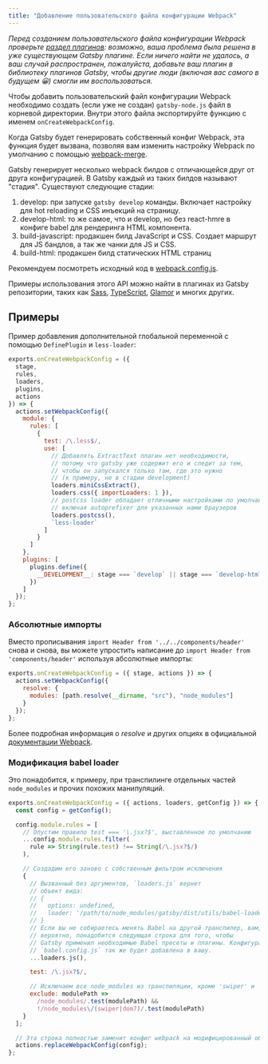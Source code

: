 ```yaml
---
title: "Добавление пользовательского файла конфигурации Webpack"
---
```


_Перед созданием пользовательского файла конфигурации Webpack проверьте [раздел плагинов](/docs/plugins/):
возможно, ваша проблема была решена в уже существующем Gatsby плагине. Если ничего найти не удалось, а ваш случай распространен,
пожалуйста, добавьте ваш плагин в библиотеку плагинов Gatsby, чтобы другие люди (включая вас самого в будущем 😀) смогли им воспользоваться._

Чтобы добавить пользовательский файл конфигурации Webpack необходимо создать
(если уже не создан) `gatsby-node.js` файл в корневой директории. Внутри этого файла
экспортируйте функцию с именем `onCreateWebpackConfig`.

Когда Gatsby будет генерировать собственный конфиг Webpack, эта функция
будет вызвана, позволяя вам изменить настройку Webpack по умолчанию с помощью
[webpack-merge](https://github.com/survivejs/webpack-merge).

Gatsby генерирует несколько webpack билдов с отличающейся друг от друга
конфигурацией. В Gatsby каждый из таких билдов называют "стадия". Существуют следующие стадии:

1.  develop: при запуске `gatsby develop` команды. Включает настройку для hot reloading и CSS
    инъекций на страницу.
2.  develop-html: то же самое, что и develop, но без react-hmre в конфиге babel для рендеринга
    HTML компонента.
3.  build-javascript: продакшен билд JavaScript и CSS. Создает маршрут для JS бандлов, а так же чанки для JS и CSS.
4.  build-html: продакшен билд статических HTML страниц

Рекомендуем посмотреть исходный код в
[webpack.config.js](https://github.com/gatsbyjs/gatsby/blob/master/packages/gatsby/src/utils/webpack.config.js).

Примеры использования этого API можно найти в плагинах из
Gatsby репозитории, таких как [Sass](/packages/gatsby-plugin-sass/),
[TypeScript](/packages/gatsby-plugin-typescript/),
[Glamor](/packages/gatsby-plugin-glamor/) и многих других.

## Примеры

Пример добавления дополнительной глобальной переменной с помощью `DefinePlugin` и `less-loader`:

```js:title=gatsby-node.js
exports.onCreateWebpackConfig = ({
  stage,
  rules,
  loaders,
  plugins,
  actions
}) => {
  actions.setWebpackConfig({
    module: {
      rules: [
        {
          test: /\.less$/,
          use: [
            // Добавлять ExtractText плагин нет необходимости,
            // потому что gatsby уже содержит его и следит за тем,
            // чтобы он запускался только там, где это нужно
            // (к примеру, не в стадии development)
            loaders.miniCssExtract(),
            loaders.css({ importLoaders: 1 }),
            // postcss loader обладает отличными настройками по умолчанию,
            // включая autoprefixer для указанных нами браузеров
            loaders.postcss(),
            `less-loader`
          ]
        }
      ]
    },
    plugins: [
      plugins.define({
        __DEVELOPMENT__: stage === `develop` || stage === `develop-html`
      })
    ]
  });
};
```

### Абсолютные импорты

Вместо прописывания `import Header from '../../components/header'` снова и снова, вы можете упростить написание до `import Header from 'components/header'`
используя абсолютные импорты:

```js:title=gatsby-node.js
exports.onCreateWebpackConfig = ({ stage, actions }) => {
  actions.setWebpackConfig({
    resolve: {
      modules: [path.resolve(__dirname, "src"), "node_modules"]
    }
  });
};
```

Более подробная информация о _resolve_ и других опциях в официальной [документации Webpack](https://webpack.js.org/concepts/).

### Модификация babel loader

Это понадобится, к примеру, при транспилинге отдельных частей `node_modules` и прочих похожих манипуляций.

```js:title=gatsby-node.js
exports.onCreateWebpackConfig = ({ actions, loaders, getConfig }) => {
  const config = getConfig();

  config.module.rules = [
    // Опустим правило test === '\.jsx?$', выставленное по умолчанию
    ...config.module.rules.filter(
      rule => String(rule.test) !== String(/\.jsx?$/)
    ),

    // Создадим его заново с собственным фильтром исключения
    {
      // Вызванный без аргументов, `loaders.js` вернет
      // объект вида:
      // {
      //   options: undefined,
      //   loader: '/path/to/node_modules/gatsby/dist/utils/babel-loader.js',
      // }
      // Если вы не собираетесь менять Babel на другой транспилер, вам,
      // вероятно, понадобится следующая строка для того, чтобы
      // Gatsby применил необходимые Babel пресеты и плагины. Конфигурация из
      // `babel.config.js` так же будет добавлена в вашу.
      ...loaders.js(),

      test: /\.jsx?$/,

      // Исключаем все node_modules из транспиляции, кроме 'swiper' и 'dom7'
      exclude: modulePath =>
        /node_modules/.test(modulePath) &&
        !/node_modules\/(swiper|dom7)/.test(modulePath)
    }
  ];

  // Эта строка полностью заменит конфиг webpack на модифицированный объект
  actions.replaceWebpackConfig(config);
};
```
